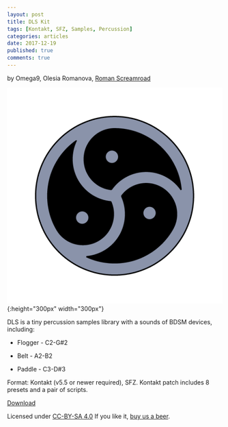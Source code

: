 ```yaml
---
layout: post
title: DLS Kit
tags: [Kontakt, SFZ, Samples, Percussion]
categories: articles
date: 2017-12-19
published: true
comments: true
---
```

by Omega9, Olesia Romanova, [Roman Screamroad](https://vk.com/rscramroad)

![](/images/2017/12/Triskelion_points_black_outer-square.png){:height="300px" width="300px"}

DLS is a tiny percussion samples library with a sounds of BDSM devices, including:

- Flogger - C2-G#2

- Belt - A2-B2

- Paddle  - C3-D#3

Format: Kontakt (v5.5 or newer required), SFZ.
Kontakt patch includes 8 presets and a pair of scripts.

[Download][1]

Licensed under [CC-BY-SA 4.0](https://creativecommons.org/licenses/by-sa/4.0/)
If you like it, [buy us a beer](https://omega9.github.io/donation/).

[1]: https://github.com/Omega9/Midi0-Toys/raw/master/DLS%20Kit/DLS%20Kit.zip
